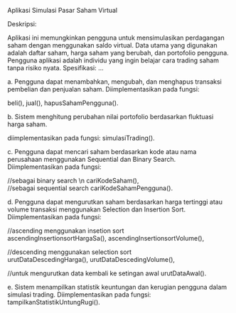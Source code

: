 Aplikasi Simulasi Pasar Saham Virtual 


Deskripsi: 

Aplikasi ini memungkinkan pengguna untuk mensimulasikan perdagangan saham 
dengan menggunakan saldo virtual. Data utama yang digunakan adalah daftar 
saham, harga saham yang berubah, dan portofolio pengguna. Pengguna aplikasi 
adalah individu yang ingin belajar cara trading saham tanpa risiko nyata. 
Spesifikasi: ...

a. Pengguna dapat menambahkan, mengubah, dan menghapus transaksi 
pembelian dan penjualan saham. 
Diimplementasikan pada fungsi:

beli(), 
jual(), 
hapusSahamPengguna(). 



b. Sistem menghitung perubahan nilai portofolio berdasarkan fluktuasi harga 
saham. 

diimplementasikan pada fungsi:
simulasiTrading(). 

c. Pengguna dapat mencari saham berdasarkan kode atau nama perusahaan 
menggunakan Sequential dan Binary Search. 
Diimplementasikan pada fungsi:

//sebagai binary search \n
cariKodeSaham(),   
//sebagai sequential search
cariKodeSahamPengguna().    



d. Pengguna dapat mengurutkan saham berdasarkan harga tertinggi atau volume 
transaksi menggunakan Selection dan Insertion Sort. 
Diimplementasikan pada fungsi:

//ascending menggunakan insetion sort   
ascendingInsertionsortHargaSa(), 
ascendingInsertionsortVolume(), 

//descending menggunakan selection sort   
urutDataDescedingHarga(), 
urutDataDescedingVolume(), 

//untuk mengurutkan data kembali ke setingan awal
urutDataAwal().



e. Sistem menampilkan statistik keuntungan dan kerugian pengguna dalam 
simulasi trading.
Diimplementasikan pada fungsi:
tampilkanStatistikUntungRugi().  



